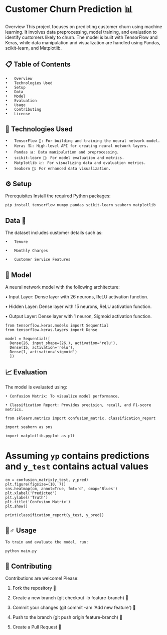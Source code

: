 # Customer Churn Prediction 📊
Overview
This project focuses on predicting customer churn using machine learning. It involves data preprocessing, model training, and evaluation to identify customers likely to churn. The model is built with TensorFlow and Keras, while data manipulation and visualization are handled using Pandas, scikit-learn, and Matplotlib.

## 📋 Table of Contents
    •	Overview
    •	Technologies Used
    •	Setup
    •	Data
    •	Model
    •	Evaluation
    •	Usage
    •	Contributing
    •	License
## 🔧 Technologies Used
    •	TensorFlow 🧠: For building and training the neural network model.
    •	Keras 🏗️: High-level API for creating neural network layers.
    •	Pandas 📊: Data manipulation and preprocessing.
    •	scikit-learn 🔬: For model evaluation and metrics.
    •	Matplotlib 📈: For visualizing data and evaluation metrics.
    •	Seaborn 🌈: For enhanced data visualization.
## ⚙️ Setup
  Prerequisites
   Install the required Python packages:
   
    pip install tensorflow numpy pandas scikit-learn seaborn matplotlib
    
## Data 📂
The dataset includes customer details such as:

    •	Tenure
    
    •	Monthly Charges
    
    •	Customer Service Features
## 🧠 Model
  A neural network model with the following architecture:
    
  •	Input Layer: Dense layer with 26 neurons, ReLU activation function.

  •	Hidden Layer: Dense layer with 15 neurons, ReLU activation function.

  •	Output Layer: Dense layer with 1 neuron, Sigmoid activation function.
    
    from tensorflow.keras.models import Sequential
    from tensorflow.keras.layers import Dense

    model = Sequential([
      Dense(26, input_shape=(26,), activation='relu'),
      Dense(15, activation='relu'),
      Dense(1, activation='sigmoid')
      ])
## 📈 Evaluation
The model is evaluated using:
    
    • Confusion Matrix: To visualize model performance.
    
    • Classification Report: Provides precision, recall, and F1-score metrics.
    
    from sklearn.metrics import confusion_matrix, classification_report
    
    import seaborn as sns
    
    import matplotlib.pyplot as plt

# Assuming `yp` contains predictions and `y_test` contains actual values
    cm = confusion_matrix(y_test, y_pred)
    plt.figure(figsize=(10, 7))
    sns.heatmap(cm, annot=True, fmt='d', cmap='Blues')
    plt.xlabel('Predicted')
    plt.ylabel('Truth')
    plt.title('Confusion Matrix')
    plt.show()

    print(classification_report(y_test, y_pred))
## 🏃♂️ Usage

    To train and evaluate the model, run:

    python main.py

## 🤝 Contributing
Contributions are welcome! Please:

1.	Fork the repository 🍴

2.	Create a new branch (git checkout -b feature-branch) 🌿

4.	Commit your changes (git commit -am 'Add new feature') 📝

5.	Push to the branch (git push origin feature-branch) 🚀

6.	Create a Pull Request 💬

